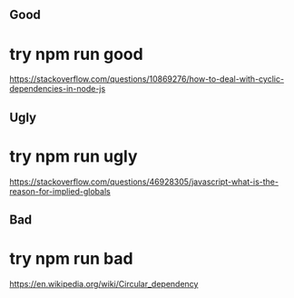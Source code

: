 ## Good

# try npm run good

https://stackoverflow.com/questions/10869276/how-to-deal-with-cyclic-dependencies-in-node-js

## Ugly

# try npm run ugly

https://stackoverflow.com/questions/46928305/javascript-what-is-the-reason-for-implied-globals

## Bad

# try npm run bad

https://en.wikipedia.org/wiki/Circular_dependency
